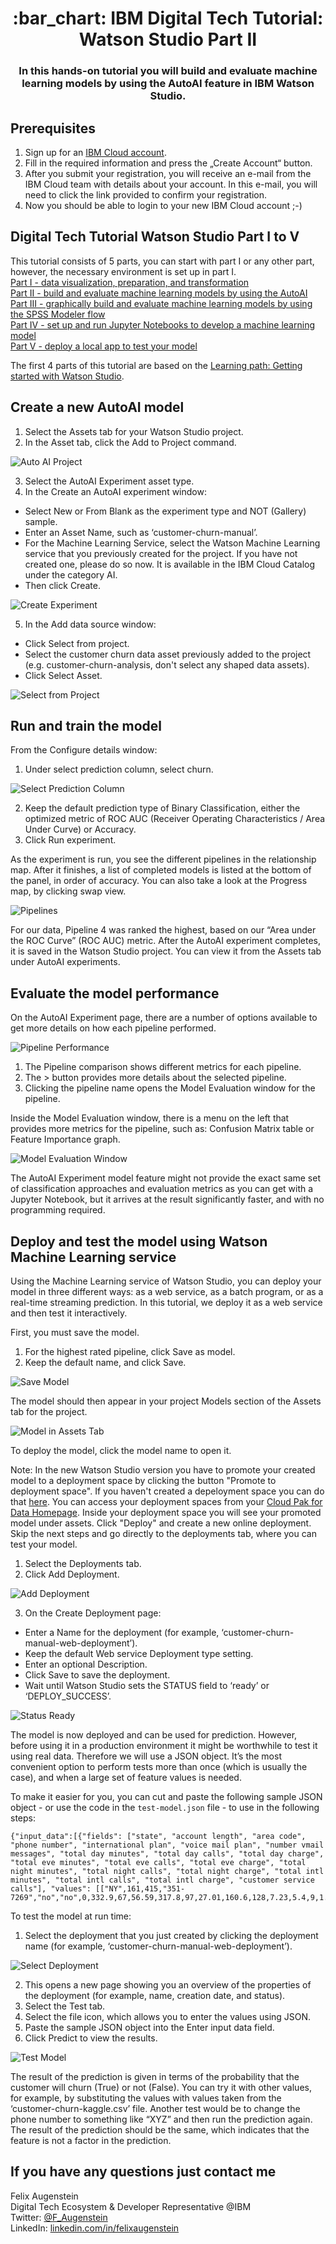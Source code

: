 <h1 align="center" style="border-bottom: none;">:bar_chart: IBM Digital Tech Tutorial: Watson Studio Part II</h1>
<h3 align="center">In this hands-on tutorial you will build and evaluate machine learning models by using the AutoAI feature in IBM Watson Studio.</h3>

## Prerequisites

1. Sign up for an [IBM Cloud account](https://cloud.ibm.com/registration).
2. Fill in the required information and press the „Create Account“ button.
3. After you submit your registration, you will receive an e-mail from the IBM Cloud team with details about your account. In this e-mail, you will need to click the link provided to confirm your registration.
4. Now you should be able to login to your new IBM Cloud account ;-)

## Digital Tech Tutorial Watson Studio Part I to V

This tutorial consists of 5 parts, you can start with part I or any other part, however, the necessary environment is set up in part I.<br>
[Part I - data visualization, preparation, and transformation](https://github.com/FelixAugenstein/digital-tech-tutorial-watson-studio)<br>
[Part II - build and evaluate machine learning models by using the AutoAI](https://github.com/FelixAugenstein/digital-tech-tutorial-watson-studio-part-ii/)<br>
[Part III - graphically build and evaluate machine learning models by using the SPSS Modeler flow](https://github.com/FelixAugenstein/digital-tech-tutorial-watson-studio-part-iii/)<br>
[Part IV - set up and run Jupyter Notebooks to develop a machine learning model](https://github.com/FelixAugenstein/digital-tech-tutorial-watson-studio-part-iv/)<br>
[Part V - deploy a local app to test your model](https://github.com/FelixAugenstein/digital-tech-tutorial-watson-studio-part-v/) 

The first 4 parts of this tutorial are based on the [Learning path: Getting started with Watson Studio](https://developer.ibm.com/series/learning-path-watson-studio/).

## Create a new AutoAI model

1. Select the Assets tab for your Watson Studio project.
2. In the Asset tab, click the Add to Project command.

![Auto AI Project](readme_images/auto-ai-project.png)

3. Select the AutoAI Experiment asset type.
4. In the Create an AutoAI experiment window:

- Select New or From Blank as the experiment type and NOT (Gallery) sample.
- Enter an Asset Name, such as ‘customer-churn-manual’.
- For the Machine Learning Service, select the Watson Machine Learning service that you previously created for the project. If you have not created one, please do so now. It is available in the IBM Cloud Catalog under the category AI.
- Then click Create.

![Create Experiment](readme_images/create-experiment.png)

5. In the Add data source window:

- Click Select from project.
- Select the customer churn data asset previously added to the project (e.g. customer-churn-analysis, don't select any shaped data assets).
- Click Select Asset.

![Select from Project](readme_images/select-from-project.png)

## Run and train the model

From the Configure details window:

1. Under select prediction column, select churn.

![Select Prediction Column](readme_images/prediction-column.png)

2. Keep the default prediction type of Binary Classification, either the optimized metric of ROC AUC (Receiver Operating Characteristics / Area Under Curve) or Accuracy.
3. Click Run experiment.

As the experiment is run, you see the different pipelines in the relationship map. After it finishes, a list of completed models is listed at the bottom of the panel, in order of accuracy. You can also take a look at the Progress map, by clicking swap view.

![Pipelines](readme_images/pipelines.png)

For our data, Pipeline 4 was ranked the highest, based on our “Area under the ROC Curve” (ROC AUC) metric. After the AutoAI experiment completes, it is saved in the Watson Studio project. You can view it from the Assets tab under AutoAI experiments.

## Evaluate the model performance

On the AutoAI Experiment page, there are a number of options available to get more details on how each pipeline performed.

![Pipeline Performance](readme_images/pipeline-performance.png)

1. The Pipeline comparison shows different metrics for each pipeline.
2. The > button provides more details about the selected pipeline.
3. Clicking the pipeline name opens the Model Evaluation window for the pipeline.

Inside the Model Evaluation window, there is a menu on the left that provides more metrics for the pipeline, such as: Confusion Matrix table or Feature Importance graph.

![Model Evaluation Window](readme_images/model-evaluation-window.png)

The AutoAI Experiment model feature might not provide the exact same set of classification approaches and evaluation metrics as you can get with a Jupyter Notebook, but it arrives at the result significantly faster, and with no programming required.

## Deploy and test the model using Watson Machine Learning service

Using the Machine Learning service of Watson Studio, you can deploy your model in three different ways: as a web service, as a batch program, or as a real-time streaming prediction. In this tutorial, we deploy it as a web service and then test it interactively.

First, you must save the model.

1. For the highest rated pipeline, click Save as model.
2. Keep the default name, and click Save.

![Save Model](readme_images/save-model.png)

The model should then appear in your project Models section of the Assets tab for the project.

![Model in Assets Tab](readme_images/model-assets.png)

To deploy the model, click the model name to open it.

Note: In the new Watson Studio version you have to promote your created model to a deployment space by clicking the button "Promote to deployment space". If you haven't created a depeloyment space you can do that [here](https://dataplatform.cloud.ibm.com/ml-runtime/spaces?context=cpdaas). You can access your deployment spaces from your [Cloud Pak for Data Homepage](https://dataplatform.cloud.ibm.com). Inside your deployment space you will see your promoted model under assets. Click "Deploy" and create a new online deployment. Skip the next steps and go directly to the deployments tab, where you can test your model.

1. Select the Deployments tab.
2. Click Add Deployment.

![Add Deployment](readme_images/add-deployment.png)

3. On the Create Deployment page:

- Enter a Name for the deployment (for example, ‘customer-churn-manual-web-deployment’).
- Keep the default Web service Deployment type setting.
- Enter an optional Description.
- Click Save to save the deployment.
- Wait until Watson Studio sets the STATUS field to ‘ready’ or ‘DEPLOY_SUCCESS’.

![Status Ready](readme_images/status-ready.png)

The model is now deployed and can be used for prediction. However, before using it in a production environment it might be worthwhile to test it using real data. Therefore we will use a JSON object. It’s the most convenient option to perform tests more than once (which is usually the case), and when a large set of feature values is needed.

To make it easier for you, you can cut and paste the following sample JSON object - or use the code in the `test-model.json` file - to use in the following steps:

```
{"input_data":[{"fields": ["state", "account length", "area code", "phone number", "international plan", "voice mail plan", "number vmail messages", "total day minutes", "total day calls", "total day charge", "total eve minutes", "total eve calls", "total eve charge", "total night minutes", "total night calls", "total night charge", "total intl minutes", "total intl calls", "total intl charge", "customer service calls"], "values": [["NY",161,415,"351-7269","no","no",0,332.9,67,56.59,317.8,97,27.01,160.6,128,7.23,5.4,9,1.46,4]]}]}
```

To test the model at run time:

1. Select the deployment that you just created by clicking the deployment name (for example, ‘customer-churn-manual-web-deployment’).

![Select Deployment](readme_images/select-deployment.png)

2. This opens a new page showing you an overview of the properties of the deployment (for example, name, creation date, and status).
3. Select the Test tab.
4. Select the file icon, which allows you to enter the values using JSON.
5. Paste the sample JSON object into the Enter input data field.
6. Click Predict to view the results.

![Test Model](readme_images/test-model.png)

The result of the prediction is given in terms of the probability that the customer will churn (True) or not (False). You can try it with other values, for example, by substituting the values with values taken from the ‘customer-churn-kaggle.csv’ file. Another test would be to change the phone number to something like “XYZ” and then run the prediction again. The result of the prediction should be the same, which indicates that the feature is not a factor in the prediction.

## If you have any questions just contact me

Felix Augenstein<br>
Digital Tech Ecosystem & Developer Representative @IBM<br>
Twitter: [@F_Augenstein](https://twitter.com/F_Augenstein)<br>
LinkedIn: [linkedin.com/in/felixaugenstein](https://www.linkedin.com/in/felixaugenstein/)
